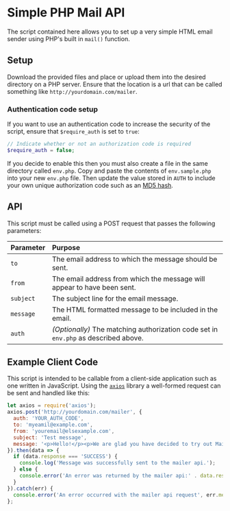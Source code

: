 # Simple PHP Mail API

The script contained here allows you to set up a very simple HTML email sender using PHP's built in `mail()` function.

## Setup

Download the provided files and place or upload them into the desired directory on a PHP server. Ensure that the location is a url that can be called something like `http://yourdomain.com/mailer`.

### Authentication code setup

If you want to use an authentication code to increase the security of the script, ensure that `$require_auth` is set to `true`:

```php
// Indicate whether or not an authorization code is required
$require_auth = false;
```

If you decide to enable this then you must also create a file in the same directory called `env.php`. Copy and paste the contents of `env.sample.php` into your new `env.php` file. Then update the value stored in `AUTH` to include your own unique authorization code such as an [MD5 hash](http://www.miraclesalad.com/webtools/md5.php).

## API

This script must be called using a POST request that passes the following parameters:

| Parameter | Purpose |
|:--|:--|
| `to` | The email address to which the message should be sent. |
| `from` | The email address from which the message will appear to have been sent. |
| `subject` | The subject line for the email message. |
| `message` | The HTML formatted message to be included in the email. |
| `auth` | *(Optionally)* The matching authorization code set in `env.php` as described above. |

## Example Client Code

This script is intended to be callable from a client-side application such as one written in JavaScript. Using the [`axios`](http://localhost) library a well-formed request can be sent and handled like this:

```js
let axios = require('axios');
axios.post('http://yourdomain.com/mailer', {
  auth: 'YOUR_AUTH_CODE',
  to: 'myeamil@example.com',
  from: 'youremail@elsexample.com',
  subject: 'Test message',
  message: '<p>Hello!</p><p>We are glad you have decided to try out Mailer. We hope it works <strong>really</strong> well for you!</p>'
}).then(data => {
  if (data.response === 'SUCCESS') {
    console.log('Message was successfully sent to the mailer api.');
  } else {
    console.error('An error was returned by the mailer api:' . data.response);
  }
}).catch(err) {
  console.error('An error occurred with the mailer api request', err.message);
};
```
